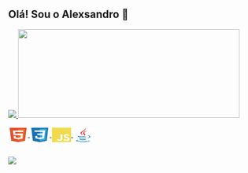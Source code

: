 ## Olá! Sou o Alexsandro 👋
<div>
  <a href="https://github.com/AlexsandroCampos">
  <img height="180em" src="https://github-readme-stats.vercel.app/api?username=AlexsandroCampos&show_icons=true&theme=dracula&include_all_commits=true&count_private=true"/>
  <img height="180em" width="450" src="https://github-readme-stats.vercel.app/api/top-langs/?username=AlexsandroCampos&layout=compact&langs_count=7&theme=dracula"/>
</div>
  
 <div style="display: inline_block"><br>
   <img align="center" alt="Alexsandro-HTML" height="30" width="40" src="https://raw.githubusercontent.com/devicons/devicon/master/icons/html5/html5-original.svg">
  <img align="center" alt="Alexsandro-CSS" height="30" width="40" src="https://raw.githubusercontent.com/devicons/devicon/master/icons/css3/css3-original.svg">
  <img align="center" alt="Alexsandro-Js" height="30" width="40" src="https://raw.githubusercontent.com/devicons/devicon/master/icons/javascript/javascript-plain.svg">
   <img align="center" alt="Alexsandro-Java" height="30" width="40" src="https://raw.githubusercontent.com/devicons/devicon/master/icons/java/java-original.svg">
</div>
  
##
 
<div>
  <a href="https://www.linkedin.com/in/alexsandro-de-souza-campos-133355231" target="_blank"><img src="https://img.shields.io/badge/LinkedIn-0077B5?style=for-the-badge&logo=linkedin&logoColor=white" target="_blank"></a>
</div>
  
  
